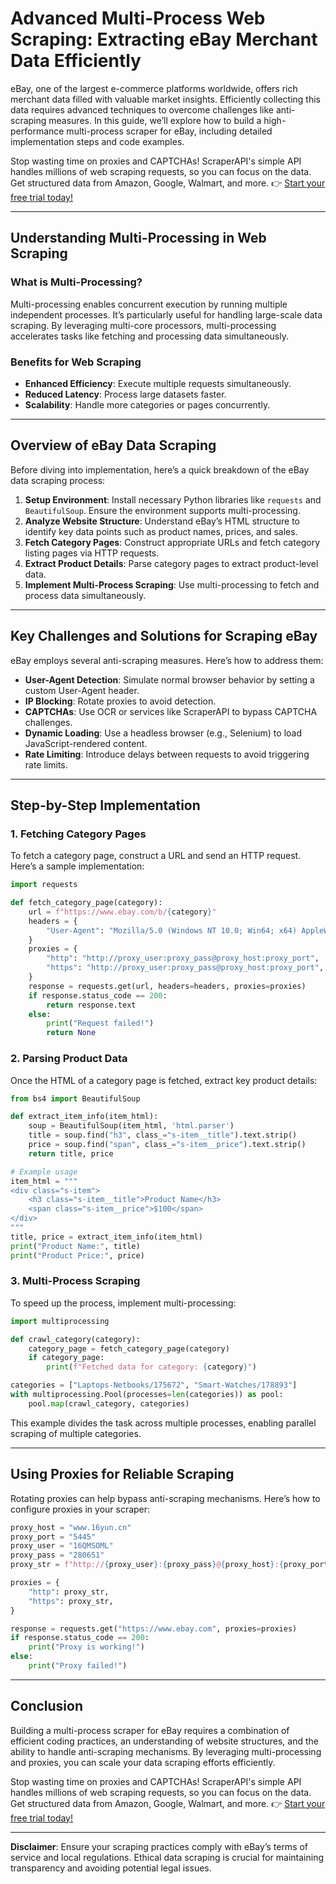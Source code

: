 # Advanced Multi-Process Web Scraping: Extracting eBay Merchant Data Efficiently

eBay, one of the largest e-commerce platforms worldwide, offers rich merchant data filled with valuable market insights. Efficiently collecting this data requires advanced techniques to overcome challenges like anti-scraping measures. In this guide, we’ll explore how to build a high-performance multi-process scraper for eBay, including detailed implementation steps and code examples.

Stop wasting time on proxies and CAPTCHAs! ScraperAPI's simple API handles millions of web scraping requests, so you can focus on the data. Get structured data from Amazon, Google, Walmart, and more. 👉 [Start your free trial today!](https://bit.ly/Scraperapi)

---

## Understanding Multi-Processing in Web Scraping

### What is Multi-Processing?
Multi-processing enables concurrent execution by running multiple independent processes. It’s particularly useful for handling large-scale data scraping. By leveraging multi-core processors, multi-processing accelerates tasks like fetching and processing data simultaneously.

### Benefits for Web Scraping
- **Enhanced Efficiency**: Execute multiple requests simultaneously.
- **Reduced Latency**: Process large datasets faster.
- **Scalability**: Handle more categories or pages concurrently.

---

## Overview of eBay Data Scraping

Before diving into implementation, here’s a quick breakdown of the eBay data scraping process:

1. **Setup Environment**: Install necessary Python libraries like `requests` and `BeautifulSoup`. Ensure the environment supports multi-processing.
2. **Analyze Website Structure**: Understand eBay’s HTML structure to identify key data points such as product names, prices, and sales.
3. **Fetch Category Pages**: Construct appropriate URLs and fetch category listing pages via HTTP requests.
4. **Extract Product Details**: Parse category pages to extract product-level data.
5. **Implement Multi-Process Scraping**: Use multi-processing to fetch and process data simultaneously.

---

## Key Challenges and Solutions for Scraping eBay

eBay employs several anti-scraping measures. Here’s how to address them:

- **User-Agent Detection**: Simulate normal browser behavior by setting a custom User-Agent header.
- **IP Blocking**: Rotate proxies to avoid detection.
- **CAPTCHAs**: Use OCR or services like ScraperAPI to bypass CAPTCHA challenges.
- **Dynamic Loading**: Use a headless browser (e.g., Selenium) to load JavaScript-rendered content.
- **Rate Limiting**: Introduce delays between requests to avoid triggering rate limits.

---

## Step-by-Step Implementation

### 1. Fetching Category Pages

To fetch a category page, construct a URL and send an HTTP request. Here’s a sample implementation:

```python
import requests

def fetch_category_page(category):
    url = f"https://www.ebay.com/b/{category}"
    headers = {
        "User-Agent": "Mozilla/5.0 (Windows NT 10.0; Win64; x64) AppleWebKit/537.36 (KHTML, like Gecko) Chrome/91.0.4472.124 Safari/537.36"
    }
    proxies = {
        "http": "http://proxy_user:proxy_pass@proxy_host:proxy_port",
        "https": "http://proxy_user:proxy_pass@proxy_host:proxy_port",
    }
    response = requests.get(url, headers=headers, proxies=proxies)
    if response.status_code == 200:
        return response.text
    else:
        print("Request failed!")
        return None
```

### 2. Parsing Product Data

Once the HTML of a category page is fetched, extract key product details:

```python
from bs4 import BeautifulSoup

def extract_item_info(item_html):
    soup = BeautifulSoup(item_html, 'html.parser')
    title = soup.find("h3", class_="s-item__title").text.strip()
    price = soup.find("span", class_="s-item__price").text.strip()
    return title, price

# Example usage
item_html = """
<div class="s-item">
    <h3 class="s-item__title">Product Name</h3>
    <span class="s-item__price">$100</span>
</div>
"""
title, price = extract_item_info(item_html)
print("Product Name:", title)
print("Product Price:", price)
```

### 3. Multi-Process Scraping

To speed up the process, implement multi-processing:

```python
import multiprocessing

def crawl_category(category):
    category_page = fetch_category_page(category)
    if category_page:
        print(f"Fetched data for category: {category}")

categories = ["Laptops-Netbooks/175672", "Smart-Watches/178893"]
with multiprocessing.Pool(processes=len(categories)) as pool:
    pool.map(crawl_category, categories)
```

This example divides the task across multiple processes, enabling parallel scraping of multiple categories.

---

## Using Proxies for Reliable Scraping

Rotating proxies can help bypass anti-scraping mechanisms. Here’s how to configure proxies in your scraper:

```python
proxy_host = "www.16yun.cn"
proxy_port = "5445"
proxy_user = "16QMSOML"
proxy_pass = "280651"
proxy_str = f"http://{proxy_user}:{proxy_pass}@{proxy_host}:{proxy_port}"

proxies = {
    "http": proxy_str,
    "https": proxy_str,
}

response = requests.get("https://www.ebay.com", proxies=proxies)
if response.status_code == 200:
    print("Proxy is working!")
else:
    print("Proxy failed!")
```

---

## Conclusion

Building a multi-process scraper for eBay requires a combination of efficient coding practices, an understanding of website structures, and the ability to handle anti-scraping mechanisms. By leveraging multi-processing and proxies, you can scale your data scraping efforts efficiently.

Stop wasting time on proxies and CAPTCHAs! ScraperAPI's simple API handles millions of web scraping requests, so you can focus on the data. Get structured data from Amazon, Google, Walmart, and more. 👉 [Start your free trial today!](https://bit.ly/Scraperapi)

---

**Disclaimer**: Ensure your scraping practices comply with eBay’s terms of service and local regulations. Ethical data scraping is crucial for maintaining transparency and avoiding potential legal issues.

